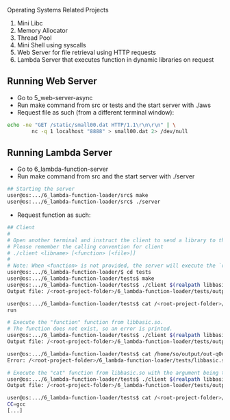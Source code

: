 Operating Systems Related Projects

1. Mini Libc
2. Memory Allocator
3. Thread Pool
4. Mini Shell using syscalls
5. Web Server for file retrieval using HTTP requests
6. Lambda Server that executes function in dynamic libraries on request

## Running Web Server

- Go to 5_web-server-async
- Run make command from src or tests and the start server with ./aws
- Request file as such (from a different terminal window):
```sh
echo -ne "GET /static/small00.dat HTTP/1.1\r\n\r\n" | \
        nc -q 1 localhost "8888" > small00.dat 2> /dev/null
```

## Running Lambda Server

- Go to 6_lambda-function-server
- Run make command from src and the start server with ./server
```sh
## Starting the server
user@os:.../6_lambda-function-loader/src$ make
user@os:.../6_lambda-function-loader/src$ ./server
```
- Request function as such:
```sh
## Client
#
# Open another terminal and instruct the client to send a library to the server.
# Please remember the calling convention for client
# ./client <libname> [<function> [<file>]]
#
# Note: When <function> is not provided, the server will execute the `run` function.
user@os:.../6_lambda-function-loader/$ cd tests
user@os:.../6_lambda-function-loader/tests$ make
user@os:.../6_lambda-function-loader/tests$ ./client $(realpath libbasic.so)
Output file: /<root-project-folder>/6_lambda-function-loader/tests/output/out-bSJdTv

user@os:.../6_lambda-function-loader/tests$ cat /<root-project-folder>/6_lambda-function-loader/tests/output/out-bSJdTv
run

# Execute the "function" function from libbasic.so.
# The function does not exist, so an error is printed.
user@os:.../6_lambda-function-loader/tests$ ./client $(realpath libbasic.so) function
Output file: /<root-project-folder>/6_lambda-function-loader/tests/output/out-qOcoAA

user@os:.../6_lambda-function-loader/tests$ cat /home/so/output/out-qOcoAA
Error: /<root-project-folder>/6_lambda-function-loader/tests/libbasic.so function could not be executed.

# Execute the "cat" function from libbasic.so with the argument being the full path of file "Makefile"
user@os:.../6_lambda-function-loader/tests$ ./client $(realpath libbasic.so) cat $(realpath Makefile)
Output file: /<root-project-folder>/6_lambda-function-loader/tests/output/out-y732bN

user@os:.../6_lambda-function-loader/tests$ cat /<root-project-folder>/6_lambda-function-loader/tests/output/out-y732bN
CC=gcc
[...]
```